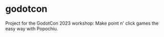 # godotcon
Project for the GodotCon 2023 workshop: Make point n'  click games the easy way with Popochiu.
